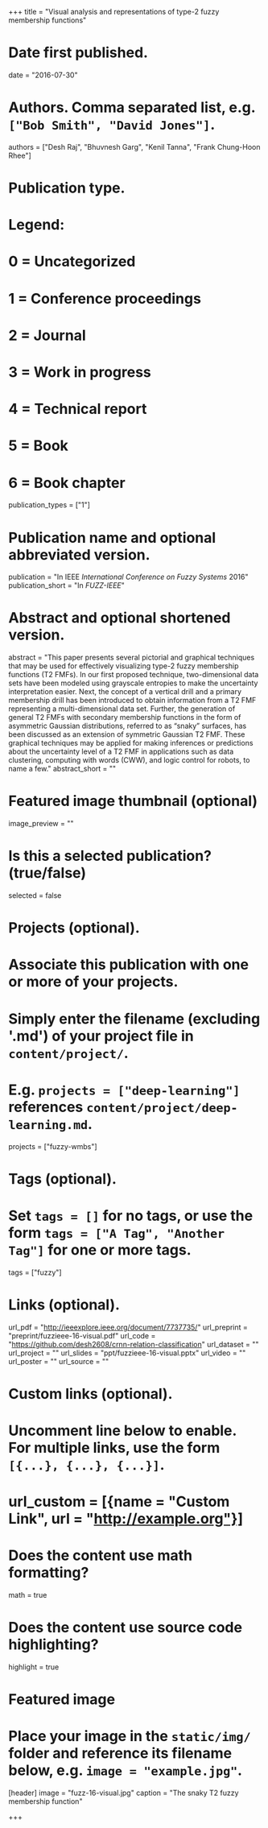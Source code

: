 +++
title = "Visual analysis and representations of type-2 fuzzy membership functions"

# Date first published.
date = "2016-07-30"

# Authors. Comma separated list, e.g. `["Bob Smith", "David Jones"]`.
authors = ["Desh Raj", "Bhuvnesh Garg", "Kenil Tanna", "Frank Chung-Hoon Rhee"]

# Publication type.
# Legend:
# 0 = Uncategorized
# 1 = Conference proceedings
# 2 = Journal
# 3 = Work in progress
# 4 = Technical report
# 5 = Book
# 6 = Book chapter
publication_types = ["1"]

# Publication name and optional abbreviated version.
publication = "In IEEE *International Conference on Fuzzy Systems* 2016"
publication_short = "In *FUZZ-IEEE*"

# Abstract and optional shortened version.
abstract = "This paper presents several pictorial and graphical techniques that may be used for effectively visualizing type-2 fuzzy membership functions (T2 FMFs). In our first proposed technique, two-dimensional data sets have been modeled using grayscale entropies to make the uncertainty interpretation easier. Next, the concept of a vertical drill and a primary membership drill has been introduced to obtain information from a T2 FMF representing a multi-dimensional data set. Further, the generation of general T2 FMFs with secondary membership functions in the form of asymmetric Gaussian distributions, referred to as “snaky” surfaces, has been discussed as an extension of symmetric Gaussian T2 FMF. These graphical techniques may be applied for making inferences or predictions about the uncertainty level of a T2 FMF in applications such as data clustering, computing with words (CWW), and logic control for robots, to name a few."
abstract_short = ""

# Featured image thumbnail (optional)
image_preview = ""

# Is this a selected publication? (true/false)
selected = false

# Projects (optional).
#   Associate this publication with one or more of your projects.
#   Simply enter the filename (excluding '.md') of your project file in `content/project/`.
#   E.g. `projects = ["deep-learning"]` references `content/project/deep-learning.md`.
projects = ["fuzzy-wmbs"]

# Tags (optional).
#   Set `tags = []` for no tags, or use the form `tags = ["A Tag", "Another Tag"]` for one or more tags.
tags = ["fuzzy"]

# Links (optional).
url_pdf = "http://ieeexplore.ieee.org/document/7737735/"
url_preprint = "preprint/fuzzieee-16-visual.pdf"
url_code = "https://github.com/desh2608/crnn-relation-classification"
url_dataset = ""
url_project = ""
url_slides = "ppt/fuzzieee-16-visual.pptx"
url_video = ""
url_poster = ""
url_source = ""

# Custom links (optional).
#   Uncomment line below to enable. For multiple links, use the form `[{...}, {...}, {...}]`.
# url_custom = [{name = "Custom Link", url = "http://example.org"}]

# Does the content use math formatting?
math = true

# Does the content use source code highlighting?
highlight = true

# Featured image
# Place your image in the `static/img/` folder and reference its filename below, e.g. `image = "example.jpg"`.
[header]
image = "fuzz-16-visual.jpg"
caption = "The snaky T2 fuzzy membership function"

+++
